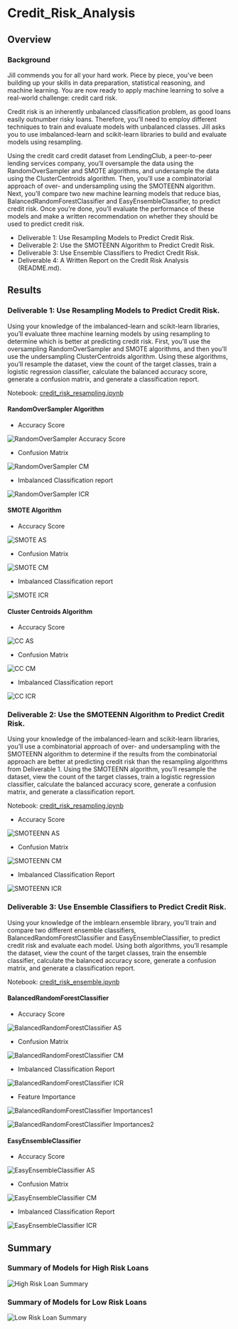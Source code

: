 # Credit_Risk_Analysis

## Overview
### Background
Jill commends you for all your hard work. Piece by piece, you’ve been building up your skills in data preparation, statistical reasoning, and machine learning. You are now ready to apply machine learning to solve a real-world challenge: credit card risk.

Credit risk is an inherently unbalanced classification problem, as good loans easily outnumber risky loans. Therefore, you’ll need to employ different techniques to train and evaluate models with unbalanced classes. Jill asks you to use imbalanced-learn and scikit-learn libraries to build and evaluate models using resampling.

Using the credit card credit dataset from LendingClub, a peer-to-peer lending services company, you’ll oversample the data using the RandomOverSampler and SMOTE algorithms, and undersample the data using the ClusterCentroids algorithm. Then, you’ll use a combinatorial approach of over- and undersampling using the SMOTEENN algorithm. Next, you’ll compare two new machine learning models that reduce bias, BalancedRandomForestClassifier and EasyEnsembleClassifier, to predict credit risk. Once you’re done, you’ll evaluate the performance of these models and make a written recommendation on whether they should be used to predict credit risk.

* Deliverable 1: Use Resampling Models to Predict Credit Risk.
* Deliverable 2: Use the SMOTEENN Algorithm to Predict Credit Risk.
* Deliverable 3: Use Ensemble Classifiers to Predict Credit Risk.
* Deliverable 4: A Written Report on the Credit Risk Analysis (README.md).


## Results
### Deliverable 1: Use Resampling Models to Predict Credit Risk.
Using your knowledge of the imbalanced-learn and scikit-learn libraries, you’ll evaluate three machine learning models by using resampling to determine which is better at predicting credit risk. First, you’ll use the oversampling RandomOverSampler and SMOTE algorithms, and then you’ll use the undersampling ClusterCentroids algorithm. Using these algorithms, you’ll resample the dataset, view the count of the target classes, train a logistic regression classifier, calculate the balanced accuracy score, generate a confusion matrix, and generate a classification report.

Notebook: [credit_risk_resampling.ipynb](https://github.com/jonathan-martin-jhm/Credit_Risk_Analysis/blob/main/Starter_Code%20(1)/Starter_Code/credit_risk_resampling.ipynb)


#### RandomOverSampler Algorithm
* Accuracy Score

![RandomOverSampler Accuracy Score](https://github.com/jonathan-martin-jhm/Credit_Risk_Analysis/blob/main/Starter_Code%20(1)/images/RandomOverSampler_AS.png)

* Confusion Matrix

![RandomOverSampler CM](https://github.com/jonathan-martin-jhm/Credit_Risk_Analysis/blob/main/Starter_Code%20(1)/images/RandoOverSampler_CM.png)

* Imbalanced Classification report

![RandomOverSampler ICR](https://github.com/jonathan-martin-jhm/Credit_Risk_Analysis/blob/main/Starter_Code%20(1)/images/RandoOverSampler_ICR.png)


#### SMOTE Algorithm
* Accuracy Score

![SMOTE AS](https://github.com/jonathan-martin-jhm/Credit_Risk_Analysis/blob/main/Starter_Code%20(1)/images/SMOTE_AS.png)

* Confusion Matrix

![SMOTE CM](https://github.com/jonathan-martin-jhm/Credit_Risk_Analysis/blob/main/Starter_Code%20(1)/images/SMOTE_CM.png)

* Imbalanced Classification report

![SMOTE ICR](https://github.com/jonathan-martin-jhm/Credit_Risk_Analysis/blob/main/Starter_Code%20(1)/images/SMOTE_ICR.png)


#### Cluster Centroids Algorithm
* Accuracy Score

![CC AS](https://github.com/jonathan-martin-jhm/Credit_Risk_Analysis/blob/main/Starter_Code%20(1)/images/CC_AS.png)

* Confusion Matrix

![CC CM](https://github.com/jonathan-martin-jhm/Credit_Risk_Analysis/blob/main/Starter_Code%20(1)/images/CC_CM.png)

* Imbalanced Classification report

![CC ICR](https://github.com/jonathan-martin-jhm/Credit_Risk_Analysis/blob/main/Starter_Code%20(1)/images/CC_ICR.png)



### Deliverable 2: Use the SMOTEENN Algorithm to Predict Credit Risk.
Using your knowledge of the imbalanced-learn and scikit-learn libraries, you’ll use a combinatorial approach of over- and undersampling with the SMOTEENN algorithm to determine if the results from the combinatorial approach are better at predicting credit risk than the resampling algorithms from Deliverable 1. Using the SMOTEENN algorithm, you’ll resample the dataset, view the count of the target classes, train a logistic regression classifier, calculate the balanced accuracy score, generate a confusion matrix, and generate a classification report.

Notebook: [credit_risk_resampling.ipynb](https://github.com/jonathan-martin-jhm/Credit_Risk_Analysis/blob/main/Starter_Code%20(1)/Starter_Code/credit_risk_resampling.ipynb)

* Accuracy Score

![SMOTEENN AS](https://github.com/jonathan-martin-jhm/Credit_Risk_Analysis/blob/main/Starter_Code%20(1)/images/SMOTEENN_AS.png)

* Confusion Matrix

![SMOTEENN CM](https://github.com/jonathan-martin-jhm/Credit_Risk_Analysis/blob/main/Starter_Code%20(1)/images/SMOTEENN_CM.png)

* Imbalanced Classification Report

![SMOTEENN ICR](https://github.com/jonathan-martin-jhm/Credit_Risk_Analysis/blob/main/Starter_Code%20(1)/images/SMOTEENN_ICR.png)



### Deliverable 3: Use Ensemble Classifiers to Predict Credit Risk.
Using your knowledge of the imblearn.ensemble library, you’ll train and compare two different ensemble classifiers, BalancedRandomForestClassifier and EasyEnsembleClassifier, to predict credit risk and evaluate each model. Using both algorithms, you’ll resample the dataset, view the count of the target classes, train the ensemble classifier, calculate the balanced accuracy score, generate a confusion matrix, and generate a classification report.

Notebook: [credit_risk_ensemble.ipynb](https://github.com/jonathan-martin-jhm/Credit_Risk_Analysis/blob/main/Starter_Code%20(1)/Starter_Code/credit_risk_ensemble.ipynb)


#### BalancedRandomForestClassifier
* Accuracy Score

![BalancedRandomForestClassifier AS](https://github.com/jonathan-martin-jhm/Credit_Risk_Analysis/blob/main/Starter_Code%20(1)/images/BRFC_AS.png)

* Confusion Matrix

![BalancedRandomForestClassifier CM](https://github.com/jonathan-martin-jhm/Credit_Risk_Analysis/blob/main/Starter_Code%20(1)/images/BRFC_CM.png)

* Imbalanced Classification Report

![BalancedRandomForestClassifier ICR](https://github.com/jonathan-martin-jhm/Credit_Risk_Analysis/blob/main/Starter_Code%20(1)/images/BRFC_ICR.png)

* Feature Importance

![BalancedRandomForestClassifier Importances1](https://github.com/jonathan-martin-jhm/Credit_Risk_Analysis/blob/main/Starter_Code%20(1)/images/BRFC_list1.png)

![BalancedRandomForestClassifier Importances2](https://github.com/jonathan-martin-jhm/Credit_Risk_Analysis/blob/main/Starter_Code%20(1)/images/BRFC_list2.png)


#### EasyEnsembleClassifier
* Accuracy Score

![EasyEnsembleClassifier AS](https://github.com/jonathan-martin-jhm/Credit_Risk_Analysis/blob/main/Starter_Code%20(1)/images/EEC_AS.png)

* Confusion Matrix

![EasyEnsembleClassifier CM](https://github.com/jonathan-martin-jhm/Credit_Risk_Analysis/blob/main/Starter_Code%20(1)/images/EEC_CM.png)

* Imbalanced Classification Report

![EasyEnsembleClassifier ICR](https://github.com/jonathan-martin-jhm/Credit_Risk_Analysis/blob/main/Starter_Code%20(1)/images/EEC_ICR.png)




## Summary
### Summary of Models for High Risk Loans
![High Risk Loan Summary]()

### Summary of Models for Low Risk Loans
![Low Risk Loan Summary]()
